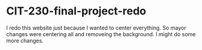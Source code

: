 # CIT-230-final-project-redo

I redo this website just because I wanted to center everything.
So mayor changes were centering all and removeing the background.
I might do some more changes.
